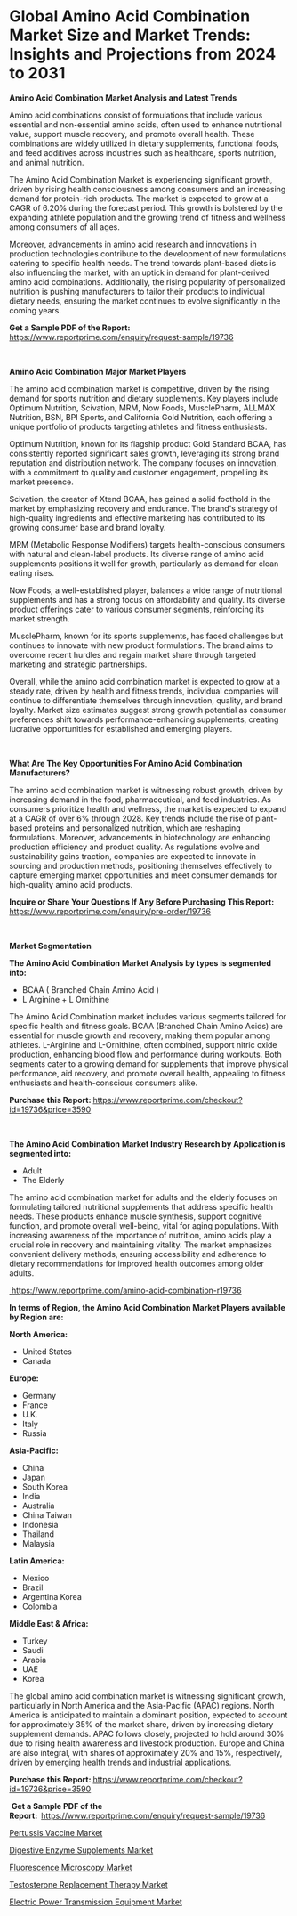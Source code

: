 <p><h1>Global Amino Acid Combination Market Size and Market Trends: Insights and Projections from 2024 to 2031</h1></p><p><strong>Amino Acid Combination Market Analysis and Latest Trends</strong></p>
<p><p>Amino acid combinations consist of formulations that include various essential and non-essential amino acids, often used to enhance nutritional value, support muscle recovery, and promote overall health. These combinations are widely utilized in dietary supplements, functional foods, and feed additives across industries such as healthcare, sports nutrition, and animal nutrition.</p><p>The Amino Acid Combination Market is experiencing significant growth, driven by rising health consciousness among consumers and an increasing demand for protein-rich products. The market is expected to grow at a CAGR of 6.20% during the forecast period. This growth is bolstered by the expanding athlete population and the growing trend of fitness and wellness among consumers of all ages.</p><p>Moreover, advancements in amino acid research and innovations in production technologies contribute to the development of new formulations catering to specific health needs. The trend towards plant-based diets is also influencing the market, with an uptick in demand for plant-derived amino acid combinations. Additionally, the rising popularity of personalized nutrition is pushing manufacturers to tailor their products to individual dietary needs, ensuring the market continues to evolve significantly in the coming years.</p></p>
<p><strong>Get a Sample PDF of the Report:&nbsp;</strong> <a href="https://www.reportprime.com/enquiry/request-sample/19736?utm_campaign=28&utm_medium=2&utm_source=Github&utm_content=ia&utm_term=02122024&utm_id=amino-acid-combination">https://www.reportprime.com/enquiry/request-sample/19736</a></p>
<p>&nbsp;</p>
<p><strong>Amino Acid Combination Major Market Players</strong></p>
<p><p>The amino acid combination market is competitive, driven by the rising demand for sports nutrition and dietary supplements. Key players include Optimum Nutrition, Scivation, MRM, Now Foods, MusclePharm, ALLMAX Nutrition, BSN, BPI Sports, and California Gold Nutrition, each offering a unique portfolio of products targeting athletes and fitness enthusiasts.</p><p>Optimum Nutrition, known for its flagship product Gold Standard BCAA, has consistently reported significant sales growth, leveraging its strong brand reputation and distribution network. The company focuses on innovation, with a commitment to quality and customer engagement, propelling its market presence.</p><p>Scivation, the creator of Xtend BCAA, has gained a solid foothold in the market by emphasizing recovery and endurance. The brand's strategy of high-quality ingredients and effective marketing has contributed to its growing consumer base and brand loyalty.</p><p>MRM (Metabolic Response Modifiers) targets health-conscious consumers with natural and clean-label products. Its diverse range of amino acid supplements positions it well for growth, particularly as demand for clean eating rises.</p><p>Now Foods, a well-established player, balances a wide range of nutritional supplements and has a strong focus on affordability and quality. Its diverse product offerings cater to various consumer segments, reinforcing its market strength.</p><p>MusclePharm, known for its sports supplements, has faced challenges but continues to innovate with new product formulations. The brand aims to overcome recent hurdles and regain market share through targeted marketing and strategic partnerships.</p><p>Overall, while the amino acid combination market is expected to grow at a steady rate, driven by health and fitness trends, individual companies will continue to differentiate themselves through innovation, quality, and brand loyalty. Market size estimates suggest strong growth potential as consumer preferences shift towards performance-enhancing supplements, creating lucrative opportunities for established and emerging players.</p></p>
<p>&nbsp;</p>
<p><strong>What Are The Key Opportunities For Amino Acid Combination Manufacturers?</strong></p>
<p><p>The amino acid combination market is witnessing robust growth, driven by increasing demand in the food, pharmaceutical, and feed industries. As consumers prioritize health and wellness, the market is expected to expand at a CAGR of over 6% through 2028. Key trends include the rise of plant-based proteins and personalized nutrition, which are reshaping formulations. Moreover, advancements in biotechnology are enhancing production efficiency and product quality. As regulations evolve and sustainability gains traction, companies are expected to innovate in sourcing and production methods, positioning themselves effectively to capture emerging market opportunities and meet consumer demands for high-quality amino acid products.</p></p>
<p><strong>Inquire or Share Your Questions If Any Before Purchasing This Report:</strong> <a href="https://www.reportprime.com/enquiry/pre-order/19736?utm_campaign=28&utm_medium=2&utm_source=Github&utm_content=ia&utm_term=02122024&utm_id=amino-acid-combination">https://www.reportprime.com/enquiry/pre-order/19736</a></p>
<p>&nbsp;</p>
<p><strong>Market Segmentation</strong></p>
<p><strong>The Amino Acid Combination Market Analysis by types is segmented into:</strong></p>
<p><ul><li>BCAA ( Branched Chain Amino Acid )</li><li>L Arginine + L Ornithine</li></ul></p>
<p><p>The Amino Acid Combination market includes various segments tailored for specific health and fitness goals. BCAA (Branched Chain Amino Acids) are essential for muscle growth and recovery, making them popular among athletes. L-Arginine and L-Ornithine, often combined, support nitric oxide production, enhancing blood flow and performance during workouts. Both segments cater to a growing demand for supplements that improve physical performance, aid recovery, and promote overall health, appealing to fitness enthusiasts and health-conscious consumers alike.</p></p>
<p><strong>Purchase this Report:&nbsp;</strong><a href="https://www.reportprime.com/checkout?id=19736&price=3590&utm_campaign=28&utm_medium=2&utm_source=Github&utm_content=ia&utm_term=02122024&utm_id=amino-acid-combination">https://www.reportprime.com/checkout?id=19736&price=3590</a></p>
<p>&nbsp;</p>
<p><strong>The Amino Acid Combination Market Industry Research by Application is segmented into:</strong></p>
<p><ul><li>Adult</li><li>The Elderly</li></ul></p>
<p><p>The amino acid combination market for adults and the elderly focuses on formulating tailored nutritional supplements that address specific health needs. These products enhance muscle synthesis, support cognitive function, and promote overall well-being, vital for aging populations. With increasing awareness of the importance of nutrition, amino acids play a crucial role in recovery and maintaining vitality. The market emphasizes convenient delivery methods, ensuring accessibility and adherence to dietary recommendations for improved health outcomes among older adults.</p></p>
<p><a href="https://www.reportprime.com/amino-acid-combination-r19736?utm_campaign=28&utm_medium=2&utm_source=Github&utm_content=ia&utm_term=02122024&utm_id=amino-acid-combination">&nbsp;https://www.reportprime.com/amino-acid-combination-r19736</a></p>
<p><strong>In terms of Region, the Amino Acid Combination Market Players available by Region are:</strong></p>
<p>
    <p> <strong> North America: </strong>
        <ul>
            <li>United States</li>
            <li>Canada</li>
        </ul>
        </p> 
    <p> <strong> Europe: </strong>
        <ul>
            <li>Germany</li>
            <li>France</li>
            <li>U.K.</li>
            <li>Italy</li>
            <li>Russia</li>
        </ul>
        </p> 
    <p> <strong> Asia-Pacific: </strong>
        <ul>
            <li>China</li>
            <li>Japan</li>
            <li>South Korea</li>
            <li>India</li>
            <li>Australia</li>
            <li>China Taiwan</li>
            <li>Indonesia</li>
            <li>Thailand</li>
            <li>Malaysia</li>
        </ul>
        </p> 
    <p> <strong> Latin America: </strong>
        <ul>
            <li>Mexico</li>
            <li>Brazil</li>
            <li>Argentina Korea</li>
            <li>Colombia</li>
        </ul>
        </p> 
    <p> <strong> Middle East & Africa: </strong>
        <ul>
            <li>Turkey</li>
            <li>Saudi</li>
            <li>Arabia</li>
            <li>UAE</li>
            <li>Korea</li>
        </ul>
    </p>
    </p>
<p><p>The global amino acid combination market is witnessing significant growth, particularly in North America and the Asia-Pacific (APAC) regions. North America is anticipated to maintain a dominant position, expected to account for approximately 35% of the market share, driven by increasing dietary supplement demands. APAC follows closely, projected to hold around 30% due to rising health awareness and livestock production. Europe and China are also integral, with shares of approximately 20% and 15%, respectively, driven by emerging health trends and industrial applications.</p></p>
<p><strong>Purchase this Report: </strong><a href="https://www.reportprime.com/checkout?id=19736&price=3590&utm_campaign=28&utm_medium=2&utm_source=Github&utm_content=ia&utm_term=02122024&utm_id=amino-acid-combination">https://www.reportprime.com/checkout?id=19736&price=3590</a></p>
<p>&nbsp;<strong>Get a Sample PDF of the Report:&nbsp;&nbsp;</strong><a href="https://www.reportprime.com/enquiry/request-sample/19736?utm_campaign=28&utm_medium=2&utm_source=Github&utm_content=ia&utm_term=02122024&utm_id=amino-acid-combination">https://www.reportprime.com/enquiry/request-sample/19736</a></p>
<p><strong></strong></p>
<p><p><a href="https://github.com/LilianFaulkner65/Market-Research-Report-List-1/blob/main/pertussis-vaccine-market.md?utm_campaign=28&utm_medium=2&utm_source=Github&utm_content=ia&utm_term=02122024&utm_id=amino-acid-combination">Pertussis Vaccine Market</a></p><p><a href="https://issuu.com/reportprime-2/docs/digestive-enzyme-supplements-market-size-2030.pptx?utm_campaign=28&utm_medium=2&utm_source=Github&utm_content=ia&utm_term=02122024&utm_id=amino-acid-combination">Digestive Enzyme Supplements Market</a></p><p><a href="https://www.linkedin.com/pulse/fluorescence-microscopy-market-trends-projected-cagr-82-from-inubf?utm_campaign=28&utm_medium=2&utm_source=Github&utm_content=ia&utm_term=02122024&utm_id=amino-acid-combination">Fluorescence Microscopy Market</a></p><p><a href="https://github.com/rileymgdorcas/Market-Research-Report-List-1/blob/main/testosterone-replacement-therapy-market.md?utm_campaign=28&utm_medium=2&utm_source=Github&utm_content=ia&utm_term=02122024&utm_id=amino-acid-combination">Testosterone Replacement Therapy Market</a></p><p><a href="https://www.linkedin.com/pulse/electric-power-transmission-equipment-market-global-analysis-kzipf?utm_campaign=28&utm_medium=2&utm_source=Github&utm_content=ia&utm_term=02122024&utm_id=amino-acid-combination">Electric Power Transmission Equipment Market</a></p></p>